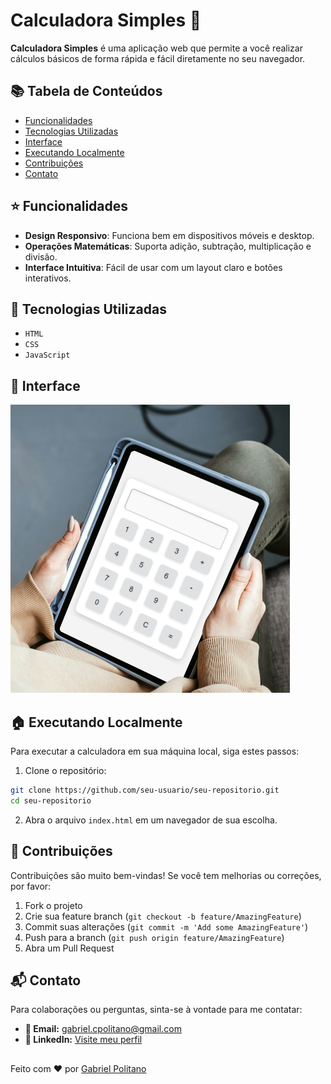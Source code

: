 
# Calculadora Simples 🧮

**Calculadora Simples** é uma aplicação web que permite a você realizar cálculos básicos de forma rápida e fácil diretamente no seu navegador.

## 📚 Tabela de Conteúdos

- [Funcionalidades](#funcionalidades)
- [Tecnologias Utilizadas](#tecnologias-utilizadas)
- [Interface](#captura-de-tela)
- [Executando Localmente](#executando-localmente)
- [Contribuições](#contribuições)
- [Contato](#contato)

## ⭐ Funcionalidades

- **Design Responsivo**: Funciona bem em dispositivos móveis e desktop.
- **Operações Matemáticas**: Suporta adição, subtração, multiplicação e divisão.
- **Interface Intuitiva**: Fácil de usar com um layout claro e botões interativos.

## 🚀 Tecnologias Utilizadas

- `HTML`
- `CSS`
- `JavaScript`

## 📲 Interface

<img src="https://raw.githubusercontent.com/gabrielcpolitano/Calculadora/main/calculadora.png" width="447" height="461">

## 🏠 Executando Localmente

Para executar a calculadora em sua máquina local, siga estes passos:

1. Clone o repositório:
```bash
git clone https://github.com/seu-usuario/seu-repositorio.git
cd seu-repositorio
```

2. Abra o arquivo `index.html` em um navegador de sua escolha.

## 👋 Contribuições

Contribuições são muito bem-vindas! Se você tem melhorias ou correções, por favor:
1. Fork o projeto
2. Crie sua feature branch (`git checkout -b feature/AmazingFeature`)
3. Commit suas alterações (`git commit -m 'Add some AmazingFeature'`)
4. Push para a branch (`git push origin feature/AmazingFeature`)
5. Abra um Pull Request

## 📬 Contato

Para colaborações ou perguntas, sinta-se à vontade para me contatar:

- **📧 Email:** [gabriel.cpolitano@gmail.com](mailto:gabriel.cpolitano@gmail.com)
- **💼 LinkedIn:** [Visite meu perfil](https://www.linkedin.com/in/gabriel-correia-politano-a30335302/)


## 
Feito com ❤️ por [Gabriel Politano](https://github.com/gabrielcpolitano)
